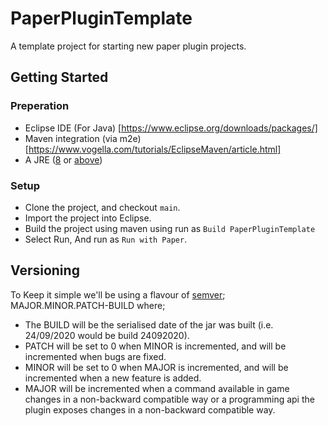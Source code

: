 # PaperPluginTemplate
A template project for starting new paper plugin projects.

## Getting Started
### Preperation
- Eclipse IDE (For Java) [https://www.eclipse.org/downloads/packages/]
- Maven integration (via m2e) [https://www.vogella.com/tutorials/EclipseMaven/article.html]
- A JRE ([8](https://www.oracle.com/java/technologies/javase-jre8-downloads.html) or [above](https://jdk.java.net/))

### Setup
* Clone the project, and checkout `main`.
* Import the project into Eclipse.
* Build the project using maven using run as `Build PaperPluginTemplate`
* Select Run, And run as `Run with Paper`.

## Versioning
To Keep it simple we'll be using a flavour of [semver](https://semver.org/); MAJOR.MINOR.PATCH-BUILD where;
- The BUILD will be the serialised date of the jar was built (i.e. 24/09/2020 would be build 24092020).
- PATCH will be set to 0 when MINOR is incremented, and will be incremented when bugs are fixed.
- MINOR will be set to 0 when MAJOR is incremented, and will be incremented when a new feature is added.
- MAJOR will be incremented when a command available in game changes in a non-backward compatible way or a programming api the plugin exposes changes in a non-backward compatible way.
